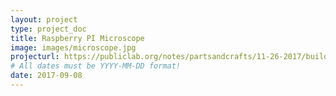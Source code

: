 ```yaml
---
layout: project
type: project_doc
title: Raspberry PI Microscope
image: images/microscope.jpg
projecturl: https://publiclab.org/notes/partsandcrafts/11-26-2017/building-a-raspberry-pi-microscope
# All dates must be YYYY-MM-DD format!
date: 2017-09-08
---
```

